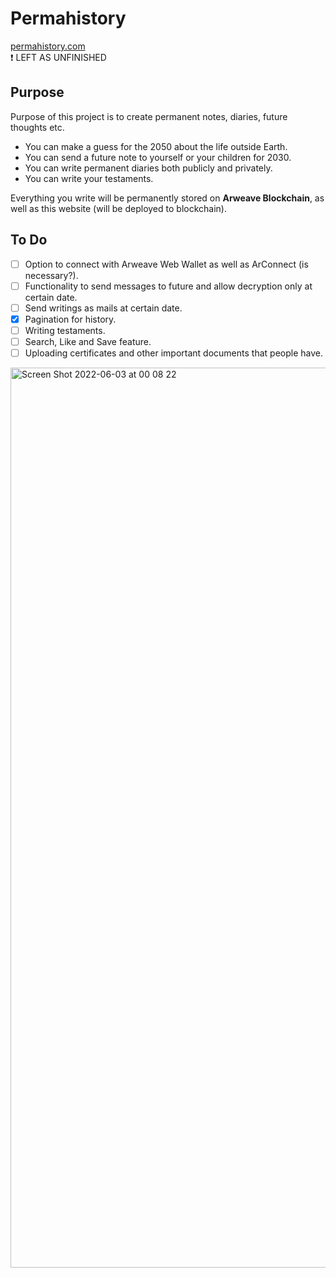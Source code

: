 # Permahistory

[permahistory.com](https://permahistory.com) <br> :exclamation: LEFT AS
UNFINISHED

## Purpose

Purpose of this project is to create permanent notes, diaries, future thoughts
etc.

- You can make a guess for the 2050 about the life outside Earth.
- You can send a future note to yourself or your children for 2030.
- You can write permanent diaries both publicly and privately.
- You can write your testaments.

Everything you write will be permanently stored on **Arweave Blockchain**, as
well as this website (will be deployed to blockchain).

## To Do

- [ ] Option to connect with Arweave Web Wallet as well as ArConnect (is
      necessary?).
- [ ] Functionality to send messages to future and allow decryption only at
      certain date.
- [ ] Send writings as mails at certain date.
- [x] Pagination for history.
- [ ] Writing testaments.
- [ ] Search, Like and Save feature.
- [ ] Uploading certificates and other important documents that people have.

<img width="1440" alt="Screen Shot 2022-06-03 at 00 08 22" src="https://user-images.githubusercontent.com/51231605/171738606-e285bbd5-d341-438d-8790-c5ecf81c2cab.png">
